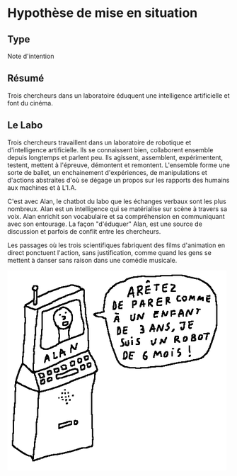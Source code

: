Hypothèse de mise en situation
========
Type
----

Note d'intention

Résumé
------
Trois chercheurs dans un laboratoire éduquent une intelligence artificielle et font du cinéma.

Le Labo
-------

Trois chercheurs travaillent dans un laboratoire de robotique et d'intelligence artificielle. Ils se connaissent bien, collaborent ensemble depuis longtemps et parlent peu. Ils agissent, assemblent, expérimentent, testent, mettent à l'épreuve, démontent et remontent. L'ensemble forme une sorte de ballet, un enchainement d'expériences, de manipulations et d'actions abstraites d'où se dégage un propos sur les rapports des humains aux machines et à L'I.A. 

C'est avec Alan, le chatbot du labo que les échanges verbaux sont les plus nombreux. Alan est un intelligence qui se matérialise sur scène à travers sa voix. Alan enrichit son vocabulaire et sa compréhension en communiquant avec son entourage. La façon "d'éduquer" Alan, est une source de discussion et parfois de conflit entre les chercheurs.

Les passages où les trois scientifiques fabriquent des films d'animation en direct ponctuent l'action, sans justification, comme quand les gens se mettent à danser sans raison dans une comédie musicale. 

![](../ressources/dessin3.png)
